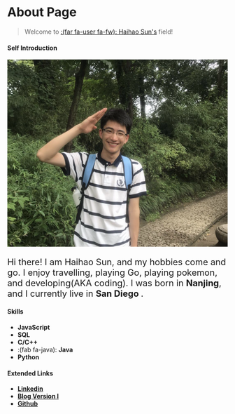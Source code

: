 # About Page







> Welcome to [:(far fa-user fa-fw): Haihao Sun's](https://www.linkedin.com/in/haihao-sun/) field! 


#### Self Introduction
![Haihao Sun](/images/Travelling_II.jpeg "Travelling")

<p style="font-size: 20px;">
Hi there! I am Haihao Sun, and my hobbies come and go. 
I enjoy travelling, playing Go, playing pokemon, and developing(AKA coding). I was born in <strong>Nanjing</strong>, and I currently live in <strong>San Diego </strong>.
</p>


#### Skills

* <i class="fab fa-js-square"></i> **JavaScript**
* <i class="fas fa-database"></i> **SQL**
* <i class="fab fa-cuttlefish"></i> **C/C++**
* :(fab fa-java): **Java**
* <i class="fab fa-python"></i> **Python**

#### Extended Links

* <i class="fab fa-linkedin"></i> **[Linkedin](https://www.linkedin.com/in/haihao-sun/)**
* <i class="fas fa-blog"></i> **[Blog Version I](https://haihao-sun.github.io/)**
* <i class="fab fa-github"></i> **[Github](https://github.com/TribbianniSun)**
